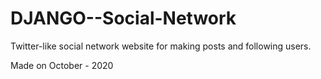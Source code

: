 # DJANGO--Social-Network

Twitter-like social network website for making posts and following users.

Made on October - 2020
